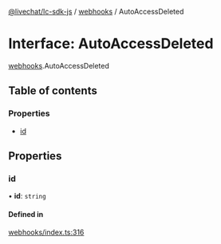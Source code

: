 [@livechat/lc-sdk-js](../README.md) / [webhooks](../modules/webhooks.md) / AutoAccessDeleted

# Interface: AutoAccessDeleted

[webhooks](../modules/webhooks.md).AutoAccessDeleted

## Table of contents

### Properties

- [id](webhooks.AutoAccessDeleted.md#id)

## Properties

### id

• **id**: `string`

#### Defined in

[webhooks/index.ts:316](https://github.com/livechat/lc-sdk-js/blob/a921f8a/src/webhooks/index.ts#L316)

